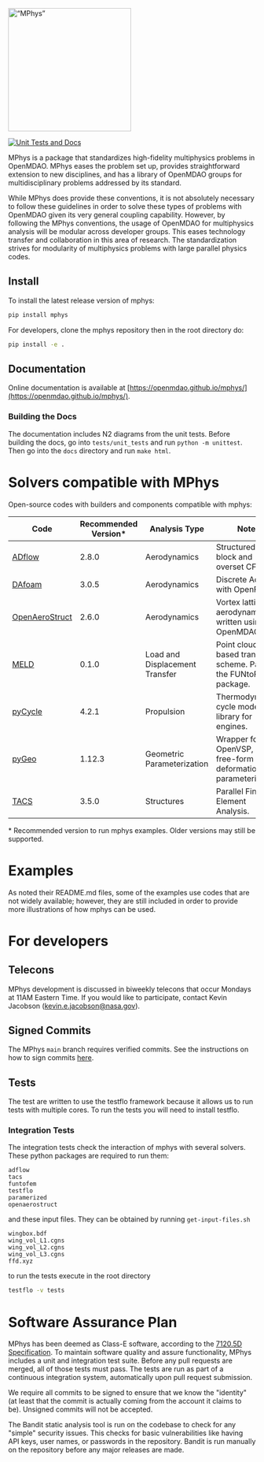 <img src="docs/logo/mphys_logo_no_background.png" alt= “MPhys” width="250">

[![Unit Tests and Docs](https://github.com/OpenMDAO/mphys/actions/workflows/unit_tests_and_docs.yml/badge.svg)](https://github.com/OpenMDAO/mphys/actions/workflows/unit_tests_and_docs.yml)

MPhys is a package that standardizes high-fidelity multiphysics problems in OpenMDAO.
MPhys eases the problem set up, provides straightforward extension to new disciplines, and has a library of OpenMDAO groups for multidisciplinary problems addressed by its standard.

While MPhys does provide these conventions, it is not absolutely necessary to follow these guidelines in order to solve these types of problems with OpenMDAO given its very general coupling capability.
However, by following the MPhys conventions, the usage of OpenMDAO for multiphysics analysis will be modular across developer groups.
This eases technology transfer and collaboration in this area of research.
The standardization strives for modularity of multiphysics problems with large parallel physics codes.

## Install
To install the latest release version of mphys:
```bash
pip install mphys
```

For developers, clone the mphys repository then in the root directory do:
```bash
pip install -e .
```

## Documentation
Online documentation is available at [https://openmdao.github.io/mphys/](https://openmdao.github.io/mphys/).

### Building the Docs
The documentation includes N2 diagrams from the unit tests. Before building the docs, go into `tests/unit_tests` and run `python -m unittest`.
Then go into the `docs` directory and run `make html`.

# Solvers compatible with MPhys
Open-source codes with builders and components compatible with mphys:

| Code                                                       | Recommended Version* | Analysis Type                  | Notes                                                                   |
|------------------------------------------------------------|----------------------|--------------------------------|-------------------------------------------------------------------------|
| [ADflow](https://github.com/mdolab/adflow)                 | 2.8.0                | Aerodynamics                   | Structured multi-block and overset CFD.                                 |
| [DAfoam](https://github.com/mdolab/dafoam)                 | 3.0.5                | Aerodynamics                   | Discrete Adjoint with OpenFOAM.                                         |
| [OpenAeroStruct](https://github.com/mdolab/openaerostruct) | 2.6.0                | Aerodynamics                   | Vortex lattice aerodynamics written using OpenMDAO.                     |
| [MELD](https://github.com/smdogroup/funtofem)              | 0.1.0                | Load and Displacement Transfer | Point cloud based transfer scheme. Part of the FUNtoFEM package.        |
| [pyCycle](https://github.com/OpenMDAO/pyCycle)             | 4.2.1                | Propulsion                     | Thermodynamic cycle modeling library for engines.                       |
| [pyGeo](https://github.com/mdolab/pygeo)                   | 1.12.3               | Geometric Parameterization     | Wrapper for ESP, OpenVSP, and a free-form deformation parameterization. |
| [TACS](https://github.com/smdogroup/tacs)                  | 3.5.0                | Structures                     | Parallel Finite Element Analysis. |

\* Recommended version to run mphys examples. Older versions may still be supported.

# Examples
As noted their README.md files, some of the examples use codes that are not widely available;
however, they are still included in order to provide more illustrations of how mphys can be used.

# For developers

## Telecons

MPhys development is discussed in biweekly telecons that occur Mondays at 11AM Eastern Time.
If you would like to participate, contact Kevin Jacobson (kevin.e.jacobson@nasa.gov).

## Signed Commits
The MPhys `main` branch requires verified commits. See the instructions on how to sign commits [here](https://openmdao.org/newdocs/versions/latest/other_useful_docs/developer_docs/signing_commits.html).

## Tests
The test are written to use the testflo framework because it allows us to run tests with multiple cores.
To run the tests you will need to install testflo.

### Integration Tests
The integration tests check the interaction of mphys with several solvers.
These python packages are required to run them:
```
adflow
tacs
funtofem
testflo
paramerized
openaerostruct
```
and these input files. They can be obtained by running `get-input-files.sh`
```
wingbox.bdf
wing_vol_L1.cgns
wing_vol_L2.cgns
wing_vol_L3.cgns
ffd.xyz
```

to run the tests execute in the root directory
```bash
testflo -v tests
```

# Software Assurance Plan

MPhys has been deemed as Class-E software, according to the [7120.5D Specification](https://www.nasa.gov/pdf/423715main_NPR_7120-5_HB_FINAL-02-25-10.pdf).
To maintain software quality and assure functionality, MPhys includes a unit and integration test suite.
Before any pull requests are merged, all of those tests must pass.
The tests are run as part of a continuous integration system, automatically upon pull request submission.

We require all commits to be signed to ensure that we know the "identity" (at least that the commit is actually coming from the account it claims to be).
Unsigned commits will not be accepted.

The Bandit static analysis tool is run on the codebase to check for any "simple" security issues.
This checks for basic vulnerabilities like having API keys, user names, or passwords in the repository.
Bandit is run manually on the repository before any major releases are made.
